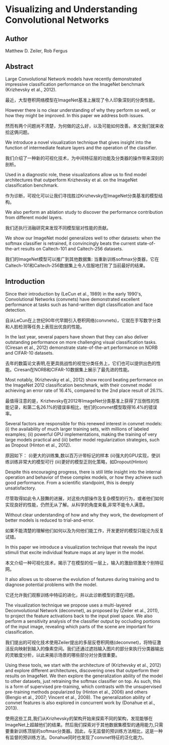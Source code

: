 # Visualizing and Understanding Convolutional Networks

## Author

Matthew D. Zeiler, Rob Fergus

## Abstract

Large Convolutional Network models have recently demonstrated impressive classification performance on the ImageNet benchmark (Krizhevsky et al., 2012). 

最近，大型卷积网络模型在ImageNet基准上展现了令人印象深刻的分类性能。

However there is no clear understanding of why they perform so well, or how they might be improved. In this paper we address both issues.

然而有两个问题尚不清楚，为何做的这么好，以及可能如何改善。本文我们就来收拾这俩问题。

We introduce a novel visualization technique that gives insight into the function of intermediate feature layers and the operation of the classifier. 

我们介绍了一种新的可视化技术，为中间特征层的功能及分类器的操作带来深刻的剖析。

Used in a diagnostic role, these visualizations allow us to find model architectures that outperform Krizhevsky et al. on the ImageNet classification benchmark. 

作为诊断，可视化可以让我们寻找胜过Krizhevsky在ImageNet分类基准的模型结构。

We also perform an ablation study to discover the performance contribution from different model layers. 

我们还执行消融研究来发现不同模型层对性能的贡献。

We show our ImageNet model generalizes well to other datasets: when the softmax classifier is retrained, it convincingly beats the current state-of-the-art results on Caltech-101 and Caltech-256 datasets.

我们的ImageNet模型可以推广到其他数据集: 当重新训练softmax分类器，它在Caltech-101和Caltech-256数据集上令人信服地打败了当前最好的结果。

## Introduction

Since their introduction by (LeCun et al., 1989) in the early 1990's, Convolutional Networks (convnets) have demonstrated excellent performance at tasks such as hand-written digit classification and face detection.

自从LeCun在上世纪90年代早期引入卷积网络(convnets)，它就在手写数字分类和人脸检测等任务上表现出优良的性能。

In the last year, several papers have shown that they can also deliver outstanding performance on more challenging visual classification tasks. (Ciresan et al., 2012) demonstrate state-of-the-art performance on NORB and CIFAR-10 datasets. 

去年的数篇论文表明,在更具挑战性的视觉分类任务上，它们也可以提供出色的性能。Ciresan在NORB和CIFAR-10数据集上展示了最先进的性能。

Most notably, (Krizhevsky et al., 2012) show record beating performance on the ImageNet 2012 classification benchmark, with their convnet model achieving an error rate of 16.4%, compared to the 2nd place result of 26.1%.

最值得注意的是，Krizhevsky在2012年ImageNet分类基准上获得了压倒性的性能记录，和第二名26.1%的错误率相比，他们的convnet模型取得16.4%的错误率。

Several factors are responsible for this renewed interest in convnet models: 
(i) the availability of much larger training sets, with millions of labeled examples;
(ii) powerful GPU implementations, making the training of very large models practical and 
(iii) better model regularization strategies, such as Dropout (Hinton et al., 2012).

原因如下：
(i)更大的训练集,数以百万计带标记的样本
(ii)强大的GPU实现，使训练训练非常大的模型可行
(iii)更好的模型正则化策略，如Dropout(Hinton)


Despite this encouraging progress, there is still little insight into the internal operation and behavior of these complex models, or how they achieve such good performance. From a scientific standpoint, this is deeply unsatisfactory. 

尽管取得如此令人鼓舞的进展，对这些内部操作及复杂模型的行为，或者他们如何实现良好的性能，仍然无从了解。从科学的角度来看,非常不能令人满意。

Without clear understanding of how and why they work, the development of better models is reduced to trial-and-error. 

如果不能清楚的理解他们如何以及为何他们能工作，开发更好的模型只能沦为反复试错。

In this paper we introduce a visualization technique that reveals the input stimuli that excite individual feature maps at any layer in the model. 

本文介绍一种可视化技术，揭示了在模型的任一层上，输入的激励领激发个别特征网。

It also allows us to observe the evolution of features during training and to diagnose potential problems with the model. 

它还允许我们观察训练中特征的进化，并以此诊断模型的潜在问题。

The visualization technique we propose uses a multi-layered Deconvolutional Network (deconvnet), as proposed by (Zeiler et al., 2011), to project the feature activations back to the input pixel space. We also perform a sensitivity analysis of the classifier output by occluding portions of the input image, revealing which parts of the scene are important for classification.

我们提出的可视化技术使用Zeiler提出的多层反卷积网络(deconvnet)，将特征激活反向映射到输入的像素空间。我们还通过遮挡输入图片的部分来执行分类器输出的灵敏度分析，以此来揭示场景的哪些部分对分类很重要。


Using these tools, we start with the architecture of (Krizhevsky et al., 2012) and explore different architectures, discovering ones that outperform their results on ImageNet. We then explore the generalization ability of the model to other datasets, just retraining the softmax classifier on top. As such, this is a form of supervised pre-training, which contrasts with the unsupervised pre-training methods popularized by (Hinton et al., 2006) and others (Bengio et al., 2007; Vincent et al., 2008). The generalization ability of convnet features is also explored in concurrent work by (Donahue et al., 2013).

使用这些工具,我们从Krizhevsky的架构开始来探索不同的架构，发现能够在ImageNet上超越他们的结果。然后我们探索对于其他数据集模型的通用能力,只需要重新训练顶层的softmax分类器。因此，与无监督的预训练方法相比，这是一种有监督的预训练方法。Donahue同时也发现了convnet特征的泛化能力。